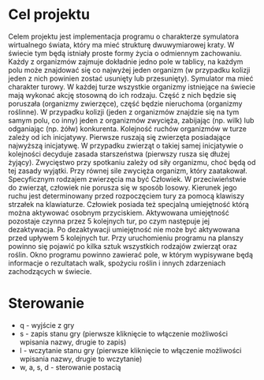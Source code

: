 # Cel projektu

Celem projektu jest implementacja programu o charakterze symulatora wirtualnego świata,
który ma mieć strukturę dwuwymiarowej kraty. W świecie tym będą
istniały proste formy życia o odmiennym zachowaniu. Każdy z organizmów zajmuje dokładnie
jedno pole w tablicy, na każdym polu może znajdować się co najwyżej jeden organizm (w
przypadku kolizji jeden z nich powinien zostać usunięty lub przesunięty).
Symulator ma mieć charakter turowy. W każdej turze wszystkie organizmy istniejące na
świecie mają wykonać akcję stosowną do ich rodzaju. Część z nich będzie się poruszała (organizmy
zwierzęce), część będzie nieruchoma (organizmy roślinne). W przypadku kolizji (jeden z
organizmów znajdzie się na tym samym polu, co inny) jeden z organizmów zwycięża, zabijając (np.
wilk) lub odganiając (np. żółw) konkurenta. Kolejność ruchów organizmów w turze zależy od ich
inicjatywy. Pierwsze ruszają się zwierzęta posiadające najwyższą inicjatywę. W przypadku zwierząt
o takiej samej inicjatywie o kolejności decyduje zasada starszeństwa (pierwszy rusza się dłużej
żyjący). Zwycięstwo przy spotkaniu zależy od siły organizmu, choć będą od tej zasady wyjątki.
Przy równej sile zwycięża organizm, który zaatakował. Specyficznym rodzajem
zwierzęcia ma być Człowiek. W przeciwieństwie do zwierząt, człowiek nie porusza się w sposób
losowy. Kierunek jego ruchu jest determinowany przed rozpoczęciem tury za pomocą klawiszy
strzałek na klawiaturze. Człowiek posiada też specjalną umiejętność którą
można aktywować osobnym przyciskiem. Aktywowana umiejętność pozostaje czynna przez 5
kolejnych tur, po czym następuje jej dezaktywacja. Po dezaktywacji umiejętność nie może być
aktywowana przed upływem 5 kolejnych tur. Przy uruchomieniu programu na planszy powinno się
pojawić po kilka sztuk wszystkich rodzajów zwierząt oraz roślin. Okno programu powinno
zawierać pole, w którym wypisywane będą informacje o rezultatach walk, spożyciu roślin i innych
zdarzeniach zachodzących w świecie.

# Sterowanie

<ul>
  <li>q - wyjście z gry</li>
  <li>s - zapis stanu gry (pierwsze kliknięcie to włączenie możliwości wpisania nazwy, drugie to zapis)</li>
  <li>l - wczytanie stanu gry (pierwsze kliknięcie to włączenie możliwości wpisania nazwy, drugie to wczytanie)</li>
  <li>w, a, s, d - sterowanie postacią</li>
</ul>
